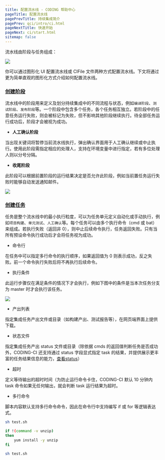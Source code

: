 ```yaml
---
title: 配置流水线 - CODING 帮助中心
pageTitle: 配置流水线
pagePrevTitle: 持续集成简介
pagePrev: qci/intro/ci.html
pageNextTitle: 快速开始
pageNext: ci/start.html
sitemap: false
---
```


流水线由阶段与任务组成：  

![](https://help-assets.codehub.cn/enterprise/20210804112537.png)

你可以通过图形化 UI 配置流水线或 CIFile 文件两种方式配置流水线。下文将通过更为简单直观的图形化方式介绍如何配置流水线。

### [创建阶段](#stage)

流水线中的阶段用来定义及划分持续集成中的不同流程与状态，例如`编译阶段`、`测试阶段`、`发布阶段`等。一个阶段中包含多个任务，各个任务相互独立。若阶段中的任意任务运行失败，则会被标记为失败，但不影响其他阶段继续执行。待全部任务运行成功后，阶段才会被视为成功。

-   **人工确认阶段**

当出现关键词将暂停当前流水线执行，弹出确认界面用于人工确认继续或中止执行。使用此阶段需指定相应的处理人，支持在环境变量中进行指定，若有多位处理人则以分号分隔。

-   **收尾阶段**

此阶段可以根据前置阶段的运行结果决定是否允许此阶段，例如当前置任务运行失败时能够自动发送通知邮件。

![](https://help-assets.codehub.cn/enterprise/20210805164515.png)

### [创建任务](#task)

任务是整个流水线中的最小执行粒度，可以为任务单元定义自动化或手动执行，例如`项目构建`、`单元测试`、`人工确认`等。每个任务可以由多个执行命令（cmd 或 bat）来组成。若执行失败（返回非 0），则中止后续命令执行，任务返回失败。只有当所有预设命令执行成功后才会将任务视为成功。

-   命令行

在任务中可以指定多行命令的执行顺序，如果返回值为 0 则表示成功，反之失败。前一个命令执行失败后将不再执行后续命令。

-   执行条件

此运行步骤仅在满足条件的情况下才会执行，例如下图中的条件是当本次任务分支为 master 时才会执行该任务。

![](https://help-assets.codehub.cn/enterprise/20210805165330.png)

-   产出列表

指定集成任务产出文件或目录（如构建产出、测试报告等），在网页端界面上提供下载。

-   状态文件

指定集成任务产出 status 文件或目录（除依据 cmds 的返回值判断任务是否成功外，CODING-CI 还支持通过 status 字段显式指定 task 的结果，并提供展示更丰富的任务结果信息的能力，[查看status](./pipeline-status.md)）

-   超时

定义等待输出的超时时间（为防止运行命令卡住，CODING-CI 默认 10 分钟内 task 命令如果无任何输出，就会判断 task 运行结果为超时。

-   多行命令

脚本内容默认支持多行命令命令，因此在命令行中支持编写 if 或 for 等逻辑表达式。

```bash
sh test.sh

if !(command -v unzip)
then
    yum install -y unzip
fi

sh test.sh
```


